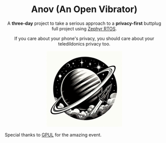 <div align="center">

# Anov (An Open Vibrator)

A **three-day** project to take a serious approach to a **privacy-first** buttplug full project using [Zephyr RTOS](https://github.com/zephyrproject-rtos/zephyr).

If you care about your phone's privacy, you should care about your
teledildonics privacy too.

<img alt="Anov" height="240" src="./assets/favicon.jpg" />

</div>



Special thanks to [GPUL](https://gpul.org/) for the amazing event. 
